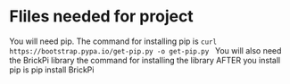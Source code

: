  # Fliles needed for project
 
 You will need pip. The command for installing pip is `curl https://bootstrap.pypa.io/get-pip.py -o get-pip.py
`
You will also need the BrickPi library the command for installing the library AFTER you install pip is pip install BrickPi
